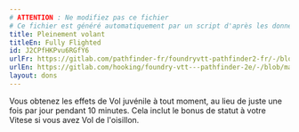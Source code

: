 ```yaml
---
# ATTENTION : Ne modifiez pas ce fichier
# Ce fichier est généré automatiquement par un script d'après les données du module Foundry VTT officiel et de sa traduction
title: Pleinement volant
titleEn: Fully Flighted
id: J2CPfHKPvu6RGfY6
urlFr: https://gitlab.com/pathfinder-fr/foundryvtt-pathfinder2-fr/-/blob/master/data/feats/J2CPfHKPvu6RGfY6.htm
urlEn: https://gitlab.com/hooking/foundry-vtt---pathfinder-2e/-/blob/master/packs/data/feats.db/fully-flighted.json
layout: dons
---
```

Vous obtenez les effets de Vol juvénile à tout moment, au lieu de juste une fois par jour pendant 10 minutes. Cela inclut le bonus de statut à votre Vitese si vous avez Vol de l'oisillon.
